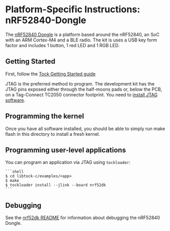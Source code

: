 Platform-Specific Instructions: nRF52840-Dongle
===================================

The [nRF52840 Dongle](https://www.nordicsemi.com/Software-and-Tools/Development-Kits/nRF52840-Dongle)
is a platform based around the nRF52840, an SoC with an ARM Cortex-M4 and a BLE radio.
The kit is uses a USB key form factor and includes 1 button, 1 red LED and 1 RGB LED.

## Getting Started

First, follow the [Tock Getting Started guide](../../../doc/Getting_Started.md)

JTAG is the preferred method to program. The development kit has the JTAG pins exposed either
through the half-moons pads or, below the PCB, on a Tag-Connect TC2050 connector footprint.
You need to [install JTAG software](../../../doc/Getting_Started.md#optional-requirements).

## Programming the kernel
Once you have all software installed, you should be able to simply run
make flash in this directory to install a fresh kernel.

## Programming user-level applications
You can program an application via JTAG using `tockloader`:

    ```shell
    $ cd libtock-c/examples/<app>
    $ make
    $ tockloader install --jlink --board nrf52dk
    ```

## Debugging

See the [nrf52dk README](../nrf52dk/README.md) for information about debugging
the nRF52840 Dongle.
